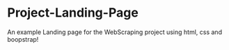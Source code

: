 # Project-Landing-Page

An example Landing page for the WebScraping project using html, css and boopstrap!
